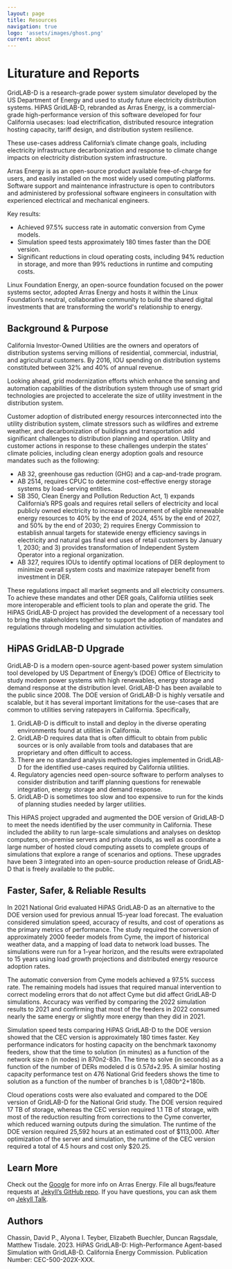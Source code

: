 ```yaml
---
layout: page
title: Resources
navigation: true
logo: 'assets/images/ghost.png'
current: about
---
```


# Liturature and Reports
GridLAB-D is a research-grade power system simulator developed by the US Department of
Energy and used to study future electricity distribution systems. HiPAS GridLAB-D, rebranded as Arras Energy, is a
commercial-grade high-performance version of this software developed for four California usecases: load electrification, distributed resource integration hosting capacity, tariff design, and
distribution system resilience. 

These use-cases address California’s climate change goals,
including electricity infrastructure decarbonization and response to climate change impacts on
electricity distribution system infrastructure.

Arras Energy is as an open-source product available free-of-charge for users, and easily
installed on the most widely used computing platforms. Software support and maintenance
infrastructure is open to contributors and administered by professional software engineers in
consultation with experienced electrical and mechanical engineers.

Key results:
- Achieved 97.5% success rate in automatic conversion from Cyme models.
-  Simulation speed tests approximately 180 times faster than the DOE version.
- Significant reductions in cloud operating costs, including 94% reduction in storage, and
more than 99% reductions in runtime and computing costs.

Linux Foundation Energy, an open-source foundation focused on the power systems sector,
adopted Arras Energy and hosts it within the Linux Foundation’s neutral, collaborative
community to build the shared digital investments that are transforming the world's
relationship to energy.

## **Background & Purpose**
California Investor-Owned Utilities are the owners and operators of distribution systems
serving millions of residential, commercial, industrial, and agricultural customers. By 2016, IOU
spending on distribution systems constituted between 32% and 40% of annual revenue.

Looking ahead, grid modernization efforts which enhance the sensing and automation
capabilities of the distribution system through use of smart grid technologies are projected to
accelerate the size of utility investment in the distribution system. 

Customer adoption of
distributed energy resources interconnected into the utility distribution system, climate
stressors such as wildfires and extreme weather, and decarbonization of buildings and
transportation add significant challenges to distribution planning and operation. Utility and
customer actions in response to these challenges underpin the states’ climate policies,
including clean energy adoption goals and resource mandates such as the following:

- AB 32, greenhouse gas reduction (GHG) and a cap-and-trade program. 
- AB 2514, requires CPUC to determine 
cost-effective energy storage systems by load-serving entities.
- SB 350, Clean Energy and Pollution Reduction Act, 1) expands California’s RPS
goals and requires retail sellers of electricity and local publicly owned electricity to increase procurement of eligible renewable energy resources to 40% by the end of 2024, 45%
by the end of 2027, and 50% by the end of 2030; 2) requires Energy Commission to
establish annual targets for statewide energy efficiency savings in electricity and natural
gas final end uses of retail customers by January 1, 2030; and 3) provides
transformation of Independent System Operator into a regional organization.
- AB 327, requires IOUs to identify optimal locations of DER deployment to
minimize overall system costs and maximize ratepayer benefit from investment in DER.

These regulations impact all market segments and all electricity consumers. To achieve these
mandates and other DER goals, California utilities seek more interoperable and efficient tools
to plan and operate the grid. The HiPAS GridLAB-D project has provided the development of a
necessary tool to bring the stakeholders together to support the adoption of mandates and
regulations through modeling and simulation activities.

## **HiPAS GridLAB-D Upgrade**
GridLAB-D is a modern open-source agent-based power system simulation tool developed by
US Department of Energy’s (DOE) Office of Electricity to study modern power systems with
high renewables, energy storage and demand response at the distribution level. GridLAB-D has
been available to the public since 2008. The DOE version of GridLAB-D is highly versatile and
scalable, but it has several important limitations for the use-cases that are common to utilities
serving ratepayers in California. Specifically,
1. GridLAB-D is difficult to install and deploy in the diverse operating environments found
at utilities in California.
2. GridLAB-D requires data that is often difficult to obtain from public sources or is only
available from tools and databases that are proprietary and often difficult to access.
3. There are no standard analysis methodologies implemented in GridLAB-D for the
identified use-cases required by California utilities.
4. Regulatory agencies need open-source software to perform analyses to consider
distribution and tariff planning questions for renewable integration, energy storage and
demand response.
5. GridLAB-D is sometimes too slow and too expensive to run for the kinds of planning
studies needed by larger utilities.

This HiPAS project upgraded and augmented the DOE version of GridLAB-D to meet the needs
identified by the user community in California. These included the ability to run large-scale
simulations and analyses on desktop computers, on-premise servers and private clouds, as
well as coordinate a large number of hosted cloud computing assets to complete groups of
simulations that explore a range of scenarios and options. These upgrades have been 
3
integrated into an open-source production release of GridLAB-D that is freely available to the
public.


## **Faster, Safer, & Reliable Results**

In 2021 National Grid evaluated HiPAS GridLAB-D as an alternative to the DOE version used
for previous annual 15-year load forecast. The evaluation considered simulation speed,
accuracy of results, and cost of operations as the primary metrics of performance. The study 
required the conversion of approximately 2000 feeder models from Cyme, the import of
historical weather data, and a mapping of load data to network load busses. The simulations
were run for a 1-year horizon, and the results were extrapolated to 15 years using load growth
projections and distributed energy resource adoption rates.

The automatic conversion from Cyme models achieved a 97.5% success rate. The remaining
models had issues that required manual intervention to correct modeling errors that do not
affect Cyme but did affect GridLAB-D simulations. Accuracy was verified by comparing the
2022 simulation results to 2021 and confirming that most of the feeders in 2022 consumed
nearly the same energy or slightly more energy than they did in 2021.

Simulation speed tests comparing HiPAS GridLAB-D to the DOE version showed that the CEC
version is approximately 180 times faster. Key performance indicators for hosting capacity on
the benchmark taxonomy feeders, show that the time to solution (in minutes) as a function of
the network size n (in nodes) in 870n2-83n. The time to solve (in seconds) as a function of the
number of DERs modeled d is 0.57d+2.95. A similar hosting capacity performance test on 476
National Grid feeders shows the time to solution as a function of the number of branches b is
1,080b^2+180b.

Cloud operations costs were also evaluated and compared to the DOE version of GridLAB-D for
the National Grid study. The DOE version required 17 TB of storage, whereas the CEC version
required 1.1 TB of storage, with most of the reduction resulting from corrections to the Cyme
converter, which reduced warning outputs during the simulation. The runtime of the DOE
version required 25,592 hours at an estimated cost of $113,000. After optimization of the
server and simulation, the runtime of the CEC version required a total of 4.5 hours and cost
only $20.25.

## Learn More
Check out the [Google][Google] for more info on Arras Energy. File all bugs/feature requests at [Jekyll’s GitHub repo][jekyll-gh]. If you have questions, you can ask them on [Jekyll Talk][jekyll-talk].

## Authors
Chassin, David P., Alyona I. Teyber, Elizabeth Buechler, Duncan Ragsdale, Matthew Tisdale. 2023. HiPAS GridLAB-D: High-Performance Agent-based Simulation with GridLAB-D.
California Energy Commission. Publication Number: CEC-500-202X-XXX.

[Google]: https://google.com
[jekyll-gh]:   https://github.com/jekyll/jekyll
[jekyll-talk]: https://talk.jekyllrb.com/
